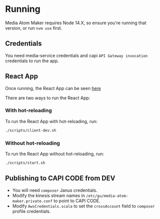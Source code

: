 # Running

Media Atom Maker requires Node 14.X, so ensure you're running that version, or run `nvm use` first.

## Credentials

You need media-service credentials and capi `API Gateway invocation` credentials to run the app.

## React App
Once running, the React App can be seen [here](https://video.local.dev-gutools.co.uk/videos)

There are two ways to run the React App:

### With hot-reloading
To run the React App with hot-reloading, run:

```bash
./scripts/client-dev.sh
```

### Without hot-reloading
To run the React App without hot-reloading, run:

```bash
./scripts/start.sh
```

## Publishing to CAPI CODE from DEV
- You will need `composer` Janus credentials.
- Modify the kinesis stream names in `/etc/gu/media-atom-maker.private.conf` to point to CAPI CODE.
- Modify `AwsCredentials.scala` to set the `crossAccount` field to `composer` profile credentials.
